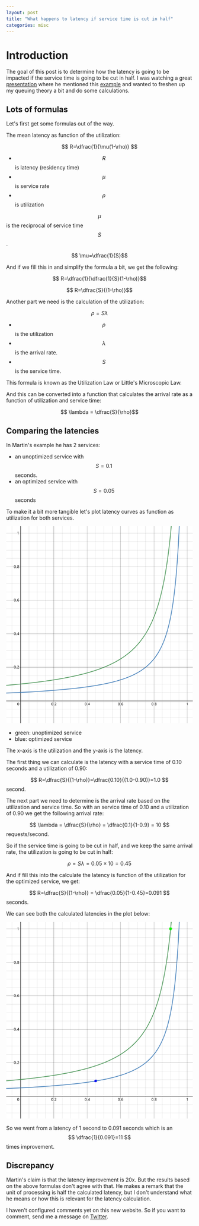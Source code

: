 ```yaml
---
layout: post
title: "What happens to latency if service time is cut in half"
categories: misc
---
```


# Introduction

The goal of this post is to determine how the latency is going to be impacted 
if the service time is going to be cut in half. I was watching a great [presentation](https://youtu.be/03GsLxVdVzU) 
where he mentioned this [example](https://youtu.be/03GsLxVdVzU?t=341) and wanted 
to freshen up my queuing theory a bit and do some calculations.

## Lots of formulas

Let's first get some formulas out of the way.

The mean latency as function of the utilization:

$$ R=\dfrac{1}{\mu(1-\rho)} $$

- $$ R $$ is latency (residency time)
- $$ \mu $$ is service rate
- $$ \rho $$ is utilization

$$ \mu $$ is the reciprocal of service time $$ S $$.

$$ \mu=\dfrac{1}{S}$$

And if we fill this in and simplify the formula a bit, we get the following:

$$ R=\dfrac{1}{\dfrac{1}{S}(1-\rho)}$$

$$ R=\dfrac{S}{(1-\rho)}$$

Another part we need is the calculation of the utilization: 

$$ \rho = S \lambda $$

- $$ \rho $$ is the utilization
- $$ \lambda $$ is the arrival rate.
- $$ S $$ is the service time.

This formula is known as the Utilization Law or Little's Microscopic Law.

And this can be converted into a function that calculates the arrival rate as a function of utilization and service time:

$$ \lambda = \dfrac{S}{\rho}$$

## Comparing the latencies

In Martin's example he has 2 services: 
 - an unoptimized service with $$ S=0.1 $$ seconds.
 - an optimized service with $$ S=0.05 $$ seconds

To make it a bit more tangible let's plot latency curves as function as utilization for both services.

![utilization plot](/assets/utilization_plot.png)

- green: unoptimized service
- blue: optimized service

The x-axis is the utilization and the y-axis is the latency.

The first thing we can calculate is the latency with a service time of 0.10 seconds and a utilization of 0.90:

$$ R=\dfrac{S}{(1-\rho)}=\dfrac{0.10}{(1.0-0.90)}=1.0 $$ second.

The next part we need to determine is the arrival rate based on the utilization and service time. So with an service time of 0.10 and a utilization of 0.90 we get the following arrival rate:

$$ \lambda = \dfrac{S}{\rho} = \dfrac{0.1}{1-0.9} = 10 $$ requests/second.

So if the service time is going to be cut in half, and we keep the same arrival rate, the utilization is going to be cut in half:

$$ \rho = S \lambda = 0.05 \times 10 = 0.45 $$

And if fill this into the calculate the latency is function of the utilization for the optimized service, we get:

$$ R=\dfrac{S}{(1-\rho)} = \dfrac{0.05}{1-0.45}=0.091 $$ seconds.

We can see both the calculated latencies in the plot below:

![utilization plot](/assets/utilization_plot_dots.png)

So we went from a latency of 1 second to 0.091 seconds which is an $$ \dfrac{1}{0.091}=11 $$ times improvement.

## Discrepancy

Martin's claim is that the latency improvement is 20x. But the results based on the above formulas don't agree with that. He makes a remark that the unit of processing is half the calculated latency, but I don't understand what he means or how this is relevant for the latency calculation. 

I haven't configured comments yet on this new website. So if you want to comment, send me a message on [Twitter](https://twitter.com/PeterVeentjer).
